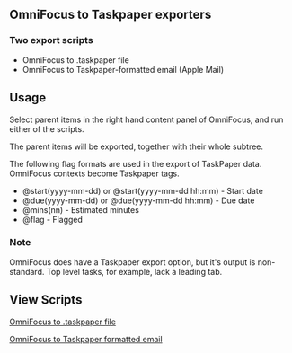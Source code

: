 
## OmniFocus to Taskpaper exporters
### Two export scripts
- OmniFocus to .taskpaper file
- OmniFocus to Taskpaper-formatted email (Apple Mail)

## Usage

Select parent items in the right hand content panel of OmniFocus, and run either of the scripts.

The parent items will be exported, together with their whole subtree.

The following flag formats are used in the export of TaskPaper data. 
OmniFocus contexts become Taskpaper tags.

- @start(yyyy-mm-dd) or @start(yyyy-mm-dd hh:mm) - Start date 
- @due(yyyy-mm-dd) or @due(yyyy-mm-dd hh:mm) - Due date
- @mins(nn) - Estimated minutes
- @flag - Flagged


### Note
 
OmniFocus does have a Taskpaper export option, but it's output is non-standard. Top level tasks, for example, lack a leading tab.

##  View Scripts
[OmniFocus to .taskpaper file](https://github.com/RobTrew/tree-tools/blob/master/OmniFocus%20scripts/TaskPaper%20scripts/OF2TaskPaper-005.applescript)

[OmniFocus to Taskpaper formatted email](https://github.com/RobTrew/tree-tools/blob/master/OmniFocus%20scripts/TaskPaper%20scripts/OF2TaskPaperMail-005.applescript)



